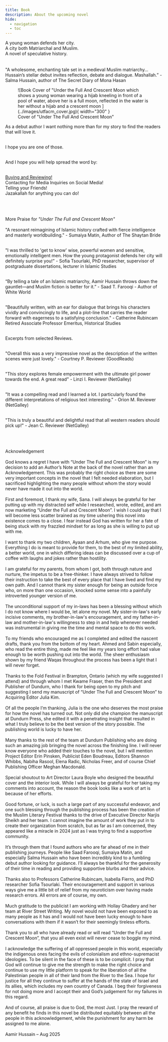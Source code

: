```yaml
---
title: Book
description: About the upcoming novel
hide: 
  - navigation
  - toc
---
```

<style>
  .md-typeset h1,
  .md-content__button {
    display: none;
  }
</style>

<div class="bookfancy">
A young woman defends her city.<br>
A city both Matriarchal and Muslim.<br>
A novel of speculative history.<br>
</div>

<div class = "bookfancysmall">
<br><br>"A wholesome, enchanting tale set in a medieval Muslim matriarchy... Hussain’s stellar debut invites reflection, debate and dialogue. Mashallah.” - Salma Hussain, author of The Secret Diary of Mona Hasan
</div>

<figure markdown="span">
  ![Book Cover of "Under the Full And Crescent Moon which shows a young woman wearing a hijab kneeling in front of a pool of water, above her is a full moon, reflected in the water is her without a hijab and a crescent moon ](../images/utfacm_cover.jpg){ width="300" }
  <figcaption>Cover of "Under The Full And Crescent Moon"</figcaption>
</figure>

<div class="preorder">
As a debut author I want nothing more than for my story to find the readers that will love it.<br><br>

I hope you are one of those.<br><br>

And I hope you will help spread the word by:<br><br>

<a href="https://linktr.ee/aamirauthor" target="_blank">Buying and Reviewing!</a><br>
Contacting for Media Inquiries on Social Media!<br>
Telling your Friends!<br>
Jazakallah for anything you can do!
</div>

<div class = "bookfancysmall">
<br><br><br>More Praise for <i>"Under The Full and Crescent Moon"</i><br><br>
"A resonant reimagining of Islamic history crafted with fierce intelligence and masterly worldbuilding." - Sumaiya Matin, Author of The Shaytan Bride<br><br>

"I was thrilled to 'get to know' wise, powerful women and sensitive, emotionally intelligent men. How the young protagonist defends her city will definitely surprise you!" - Sofia Tsourlaki, PhD researcher, supervisor of postgraduate dissertations, lecturer in Islamic Studies<br><br>

“By telling a tale of an Islamic matriarchy, Aamir Hussain throws down the gauntlet—and Muslim fiction is better for it.” - Saad T. Farooqi - Author of White World <br><br>

"Beautifully written, with an ear for dialogue that brings his characters vividly and convincingly to life, and a plot-line that carries the reader forward with eagerness to a satisfying conclusion." - Catherine Rubincam Retired Associate Professor Emeritus, Historical Studies <br><br>

</div>

<div class="preordersmall">
Excerpts from selected Reviews.<br><br>

"Overall this was a very impressive novel as the description of the written scenes were just lovely." - Courtney P. Reviewer (GoodReads)<br><br>

"This story explores female empowerment with the ultimate girl power towards the end. A great read" - Linzi I. Reviewer (NetGalley)<br><br>

"It was a compelling read and I learned a lot. I particularly found the different interpretations of religious text interesting." - Orion M. Reviewer (NetGalley)<br><br>

"This is truly a beautiful and delightful read that all western readers should pick up!" - Jean C. Reviewer (NetGalley)<br><br>
</div>

<div class = "bookfancysmall">
<br><br>Acknowledgement<br><br>
God knows a regret I have with “Under The Full and Crescent Moon” is my decision to add an Author’s Note at the back of the novel rather than an Acknowledgement. This was probably the right choice as there are some very important concepts in the novel that I felt needed elaboration, but I sacrificed highlighting the many people without whom the story would never have made it out into the world.<br><br>
First and foremost, I thank my wife, Sana. I will always be grateful for her putting up with my distracted self while I researched, wrote, edited, and am now marketing “Under the Full and Crescent Moon”. I wish I could say that I will become less scatter brained as my time ushering this novel into existence comes to a close. I fear instead God has written for her a fate of being stuck with my frazzled mindset for as long as she is willing to put up with me.<br><br>
I want to thank my two children, Ayaan and Arhum, who give me purpose. Everything I do is meant to provide for them, to the best of my limited ability, a better world, one in which differing ideas can be discussed over a cup of coffee with laughs and jokes rather than hostility.<br><br>
I am grateful for my parents, from whom I got, both through nature and nurture, the impetus to be a free-thinker. I have always strived to follow their instruction to take the best of every place that I have lived and find my own path. And I cannot thank my sister enough for being an outside force who, on more than one occasion, knocked some sense into a painfully introverted younger version of me.<br><br>
The unconditional support of my in-laws has been a blessing without which I do not know where I would be, let alone my novel. My sister-in-law's early incisive comments, my brother-in-law's encouragement, and my father-in-law and mother-in-law's willingness to step in and help whenever needed was instrumental in giving me the time and mental space to do this work.<br><br>
To my friends who encouraged me as I completed and edited the nascent drafts, thank you from the bottom of my heart. Ahmed and Sabin especially, who read the entire thing, made me feel like my years long effort had value enough to be worth pushing out into the world. The sheer enthusiasm shown by my friend Waqas throughout the process has been a light that I will never forget.<br><br>
Thanks to the Fold Festival in Brampton, Ontario (which my wife suggested I attend) and through whom I met Kwame Fraser, then the President and Publisher of Dundurn, who I thank for being open to my pitch and suggesting I send my manuscript of “Under The Full and Crescent Moon” to Acquiring Editor Julia Kim.<br><br>
Of all the people I’m thanking, Julia is the one who deserves the most praise for how the novel has turned out. Not only did she champion the manuscript at Dundurn Press, she edited it with a penetrating insight that resulted in what I truly believe to be the best version of the story possible. The publishing world is lucky to have her.<br><br>
Many thanks to the rest of the team at Dundurn Publishing who are doing such an amazing job bringing the novel across the finishing line. I will never know everyone who added their touches to the novel, but I will mention Project Editor Erin Pinsken, Publicist Eden Boudreau, Editors Shannon Whibbs, Nabiha Rasool, Elena Radic, Nicholas Freer, and of course Chief Publishing Officer Meghan Macdonald.<br><br>
Special shoutout to Art Director Laura Boyle who designed the beautiful cover and the interior look. While I will always be grateful for her taking my comments into account, the reason the book looks like a work of art is because of her efforts.<br><br>
Good fortune, or luck, is such a large part of any successful endeavor, and one such blessing through the publishing process has been the creation of the Muslim Literary Festival thanks to the drive of Executive Director Narjis Sheikh and her team. I cannot imagine the amount of work they put in to create their organization from scratch, but as far as I am concerned, they appeared like a miracle in 2024 just as I was trying to find a supportive community.<br><br>
It’s through them that I found authors who are far ahead of me in their publishing journeys. People like Saad Farooqi, Sumaiya Matin, and especially Salma Hussain who have been incredibly kind to a fumbling debut author looking for guidance. I’ll always be thankful for the generosity of their time in reading and providing supportive blurbs and their advice.<br><br>
Thanks also to Professors Catherine Rubincam, Isabella Fierro, and PhD researcher Sofia Tsourlaki. Their encouragement and support in various ways give me a little bit of relief from my neuroticism over having made research errors. All errors are of course, my own.<br><br>
Much gratitude to the publicist I am working with Hollay Ghadery and her team at River Street Writing. My novel would not have been exposed to as many people as it has and I would not have been lucky enough to have conversations with them if it wasn’t for their seemingly tireless efforts.<br><br>
Thank you to all who have already read or will read “Under the Full and Crescent Moon”, that you all even exist will never cease to boggle my mind.<br><br>
I acknowledge the suffering of all oppressed people in this world, especially the indigenous ones facing the evils of colonialism and ethno-supremacist ideologies. To be silent in the face of these is to be complicit. I pray that God will continue to give me the strength to make the right choice and continue to use my little platform to speak for the liberation of all the Palestinian people in all of their land from the River to the Sea.  I hope for justice for all they continue to suffer at the hands of the state of Israel and its allies, which includes my own country of Canada. I beg their forgiveness for not doing more and I accept their and God’s judgement for my failures in this regard.<br><br>
And of course, all praise is due to God, the most Just. I pray the reward of any benefit he finds in this novel be distributed equitably between all the people in this acknowledgement, while the punishment for any harm be assigned to me alone.<br><br>
Aamir Hussain – Aug 2025
</div>
